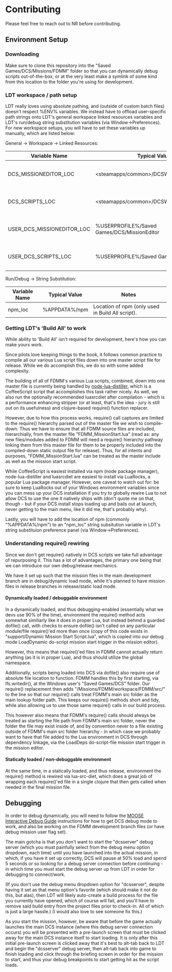 # Contributing

Please feel free to reach out to NR before contributing.

## Environment Setup

### Downloading

Make sure to clone this repository into the "Saved Games/DCS/Missions/FDMM" folder so that you can dynamically debug scripts out-of-the-box, or at the very least make a symlink of some kind from this location to the folder you're using for development.

### LDT workspace / path setup

LDT really loves using absolute pathing, and (outside of custom batch files) doesn't respect %ENV% variables. We instead have to offload user-specific path strings onto LDT's general workspace linked resources variables and LDT's run/debug string substitution variables (via Window->Preferences). For new workspace setups, you will have to set these variables up manually, which are listed below:

General -> Workspace -> Linked Resources:

| Variable Name | Typical Value | Notes |
| --- | --- | --- |
| DCS_MISSIONEDITOR_LOC | <steamapps/common>/DCSWorld/MissionEditor | Main DCS installation MissionEditor folder. |
| DCS_SCRIPTS_LOC | <steamapps/common>/DCSWorld/Scripts | Main DCS installation Scripts folder. |
| USER_DCS_MISSIONEDITOR_LOC | %USERPROFILE%/Saved Games/DCS/MissionEditor | User saved games DCS MissionEditor folder. |
| USER_DCS_SCRIPTS_LOC | %USERPROFILE%/Saved Games/DCS/Scripts | User saved games DCS Scripts folder. |

Run/Debug -> String Substitution:

| Variable Name | Typical Value | Notes |
| --- | --- | --- |
| npm_loc | %APPDATA%/npm | Location of npm (only used in Build All script). |


### Getting LDT's 'Build All' to work

While ability to 'Build All' isn't required for development, here's how you can make yours work.

Since pilots love keeping things to the book, it follows common practice to compile all our various Lua script files down into one master script file for release. While we do accomplish this, we do so with some added complexity.

The building of all of FDMM's various Lua scripts, combined, down into one master file is currently being handled by [node-lua-distiller](https://github.com/yi/node-lua-distiller), which is a CoffeeScript script that accomplishes this task rather nicely. As well, we also run the optionally recommended luasrcdiet after compilation - which is a performance enhancing stripper (or at least, that's the idea - jury is still out on its usefulness) and clojure-based require() function replacer.

However, due to how this process works, require() call captures are limited to the require() hierarchy parsed out of the master file we wish to compile-down. Thus we have to ensure that all FDMM source files are included, hierarchially, from the master file "FDMM_MissionStart.lua" (read as: any new files/modules added to FDMM will need a require() hierarchy pathway linking them from this master file for them to be properly included into the compiled-down static output file for release). Thus, for all intents and purposes, "FDMM_MissionStart.lua" can be treated as the master include as well as the mission start script.

While CoffeeScript is easiest installed via npm (node package manager), node-lua-distiller and luasrcdiet are easiest to install via LuaRocks, a popular Lua package manager. However, one caveat to watch out for: be sure to keep LuaRocks out of your Windows environment variables since you can mess up your DCS installation if you try to globally rewire Lua to not allow DCS to use the one it natively ships with (don't quote me on that, though - but if your DCS install stops loading up and bails out at launch, never getting to the main menu, like it did me, that's probably why).

Lastly, you will have to add the location of npm (commonly "%APPDATA%/npm") to an "npm_loc" string subsitution variable in LDT's string substituion preference panel (via Window->Preferences).

### Understanding require() rewiring

Since we don't get require() natively in DCS scripts we take full advantage of repurposing it. This has a lot of advantages, the primary one being that we can introduce our own debug/release mechanics.

We have it set up such that the mission files in the main development branch are in debug/dynamic load mode, while it's planned to have mission files in release branches in release/static load mode.

#### Dynamically loaded / debuggable environment

In a dynamically loaded, and thus debugging-enabled (essentially what we devs use 90% of the time), environment the require() method acts somewhat similiarly like it does in proper Lua, but instead behind a guarded dofile() call, with checks to ensure dofile() isn't called on any particular module/file require()'ed more than once (copy of this code exists in "support/Dynamic Mission Start Script.lua", which is copied into our debug mode LoadDynamic do-script mission start trigger in the mission editor).

However, this means that require()'ed files in FDMM cannot actually return anything (as it is in proper Lua), and thus should utilize the global namespace.

Additionally, scripts being loaded into DCS via dofile() also require use of absolute file location to function. FDMM handles this by first starting, via lfs.writedir(), at the Windows user's "Saved Games/DCS" folder. Our require() replacement then adds "/Missions/FDMM/workspace/FDMM/src/" to the line so that our require() calls treat FDMM's main src folder as the main lookup folder path. This keeps our require() methods short and tidy, while also allowing us to use those same require() calls in our build process.

This however also means that FDMM's require() calls should always be treated as starting the file path from FDMM's main src folder, never the folder the file may exist inside of, and by convention never to a file existing outside of FDMM's main src folder hierarchy - in which case we probably want to have that file added to the Lua environment in DCS through dependency linkage, via the LoadDeps do-script-file mission start trigger in the mission editor.

#### Statically loaded / non-debuggable environment

At the same time, in a statically loaded, and thus release, environment the require() method is rewired via lua-src-diet, which does a great job of wrapping each require()'ed file in a single clojure that then gets called when needed in the final mission file.


## Debugging

In order to debug dynamically, you will need to follow the [MOOSE Interactive Debug Guide](https://flightcontrol-master.github.io/MOOSE_DOCS/Interactive_Debug_Guide.html) instructions for how to get DCS debug mode to work, and also be working on the FDMM development branch files (or have debug mission user flag set).

The main gotcha is that you don't want to start the "dcsserver" debug server (which you must painfully select from the debug menu option dropdown, each time) until you have launched into the actual mission, in which, if you have it set up correctly, DCS will pause at 50% load and spend 5 seconds or so looking for a debug server connection before continuing - in which time you must start the debug server up from LDT in order for debugging to connect/work.

(If you don't use the debug menu dropdown option for "dcsserver", despite having it set as that menu option's favorite (which should make it not do this, but alas), then LDT will likely auto-create a build process for the file you currently have opened, which of course will fail, and you'll have to remove said build entry from the project files prior to check-in. All of which is just a large hassle.) (I would also love to see someone fix this.)

As you start the mission, however, be aware that before the game actually launches the main DCS instance (where this debug server connection occurs) you will be presented with a pre-launch screen that must be clicked away for the main DCS instance itself to start loading. It is only after this initial pre-launch screen is clicked away that it's best to alt-tab back to LDT and begin the "dcsserver" debug server, then alt-tab back into game to finish loading and click through the briefing screen in order for the mission to start, and thus your debug breakpoints to start getting hit as the script loads.
